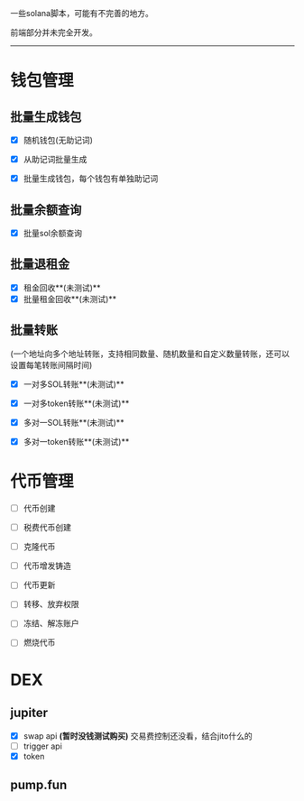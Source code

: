 一些solana脚本，可能有不完善的地方。

前端部分并未完全开发。





---

# 钱包管理

## 批量生成钱包

- [x] 随机钱包(无助记词)

- [x] 从助记词批量生成

- [x] 批量生成钱包，每个钱包有单独助记词

## 批量余额查询

- [x] 批量sol余额查询

## 批量退租金

- [x] 租金回收**(未测试)**
- [x] 批量租金回收**(未测试)**

## 批量转账

(一个地址向多个地址转账，支持相同数量、随机数量和自定义数量转账，还可以设置每笔转账间隔时间)

- [x] 一对多SOL转账**(未测试)**

- [x] 一对多token转账**(未测试)**

- [x] 多对一SOL转账**(未测试)**

- [x] 多对一token转账**(未测试)**

# 代币管理

- [ ] 代币创建

- [ ] 税费代币创建

- [ ] 克隆代币

- [ ] 代币增发铸造

- [ ] 代币更新

- [ ] 转移、放弃权限

- [ ] 冻结、解冻账户

- [ ] 燃烧代币

# DEX

## jupiter

- [x] swap api **(暂时没钱测试购买)**     交易费控制还没看，结合jito什么的
- [ ] trigger api
- [x] token

## pump.fun

